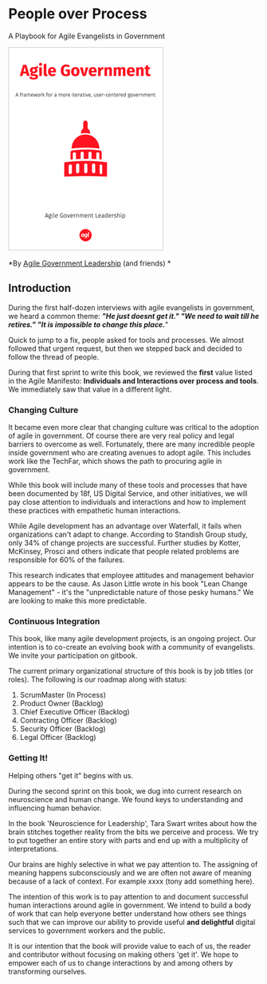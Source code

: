 # People over Process

A Playbook for Agile Evangelists in Government

![Agile Government](/agile-government-cover-small.png)

*By [Agile Government Leadership](http://agilegovleaders.org) (and friends)
*

## Introduction

During the first half-dozen interviews with agile evangelists in government, we heard a common theme: ***"He just doesnt get it." "We need to wait till he retires." "It is impossible to change this place.***"

Quick to jump to a fix, people asked for tools and processes. We almost followed that urgent request, but then we stepped back and decided to follow the thread of people.

During that first sprint to write this book, we reviewed the **first** value listed in the Agile Manifesto: **Individuals and Interactions over process and tools**. We immediately saw that value in a different light.


### Changing Culture


It became even more clear that changing culture was critical to the adoption of agile in government. Of course there are very real policy and legal barriers to overcome as well. Fortunately, there are many incredible people inside government who are creating avenues to adopt agile. This includes work like the TechFar, which shows the path to procuring agile in government.

While this book will include many of these tools and processes that have been documented by 18f, US Digital Service, and other initiatives, we will pay close attention to individuals and interactions and how to implement these practices with empathetic human interactions.

While Agile development has an advantage over Waterfall, it fails when organizations can't adapt to change. According to Standish Group study, only 34% of change projects are successful. Further studies by Kotter, McKinsey, Prosci and others indicate that people related problems are responsible for 60% of the failures. 

This research indicates that employee attitudes and management behavior appears to be the cause. As Jason Little wrote in his book "Lean Change Management" - it's the "unpredictable nature of those pesky humans." We are looking to make this more predictable.


### Continuous Integration


This book, like many agile development projects, is an ongoing project. Our intention is to co-create an evolving book with a community of evangelists. We invite your participation on gitbook.

The current primary organizational structure of this book is by job titles (or roles). The following is our roadmap along with status:

1. ScrumMaster (In Process)
2. Product Owner (Backlog)
3. Chief Executive Officer (Backlog)
4. Contracting Officer (Backlog)
5. Security Officer (Backlog)
6. Legal Officer (Backlog)


### Getting It!

Helping others "get it" begins with us.

During the second sprint on this book, we dug into current research on neuroscience and human change. We found keys to understanding and influencing human behavior.

In the book 'Neuroscience for Leadership', Tara Swart writes about how the brain stitches together reality from the bits we perceive and process. We try to put together an entire story with parts and end up with a multiplicity of interpretations.

Our brains are highly selective in what we pay attention to. The assigning of meaning happens subconsciously and we are often not aware of meaning because of a lack of context. For example xxxx (tony add something here).

The intention of this work is to pay attention to and document successful human interactions around agile in government. We intend to build a body of work that can help everyone better understand how others see things such that we can improve our ability to provide useful **and delightful** digital services to government workers and the public.

It is our intention that the book will provide value to each of us, the reader and contributor without focusing on making others 'get it'. We hope to empower each of us to change interactions by and among others by transforming ourselves.



